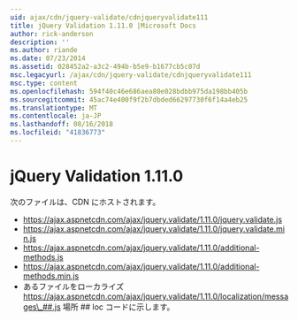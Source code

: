 ```yaml
---
uid: ajax/cdn/jquery-validate/cdnjqueryvalidate111
title: jQuery Validation 1.11.0 |Microsoft Docs
author: rick-anderson
description: ''
ms.author: riande
ms.date: 07/23/2014
ms.assetid: 028452a2-a3c2-494b-b5e9-b1677cb5c07d
msc.legacyurl: /ajax/cdn/jquery-validate/cdnjqueryvalidate111
msc.type: content
ms.openlocfilehash: 594f40c46e686aea80e028bdbb975da198bb405b
ms.sourcegitcommit: 45ac74e400f9f2b7dbded66297730f6f14a4eb25
ms.translationtype: MT
ms.contentlocale: ja-JP
ms.lasthandoff: 08/16/2018
ms.locfileid: "41836773"
---
```

<a name="jquery-validation-1110"></a>jQuery Validation 1.11.0
====================
次のファイルは、CDN にホストされます。

- https://ajax.aspnetcdn.com/ajax/jquery.validate/1.11.0/jquery.validate.js
- https://ajax.aspnetcdn.com/ajax/jquery.validate/1.11.0/jquery.validate.min.js
- https://ajax.aspnetcdn.com/ajax/jquery.validate/1.11.0/additional-methods.js
- https://ajax.aspnetcdn.com/ajax/jquery.validate/1.11.0/additional-methods.min.js
- あるファイルをローカライズ https://ajax.aspnetcdn.com/ajax/jquery.validate/1.11.0/localization/messages\_##.js 場所 ## loc コードに示します。
